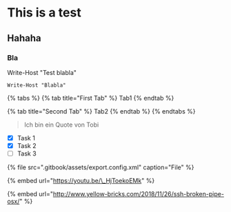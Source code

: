 # This is a test

## Hahaha

### Bla

Write-Host "Test blabla"

```text
Write-Host "Blabla"
```

{% tabs %}
{% tab title="First Tab" %}
Tab1
{% endtab %}

{% tab title="Second Tab" %}
Tab2
{% endtab %}
{% endtabs %}

> Ich bin ein Quote von Tobi

* [x] Task 1
* [x] Task 2
* [ ] Task 3

{% file src=".gitbook/assets/export.config.xml" caption="File" %}

{% embed url="https://youtu.be/\_HjToekoEMk" %}

{% embed url="http://www.yellow-bricks.com/2018/11/26/ssh-broken-pipe-osx/" %}

